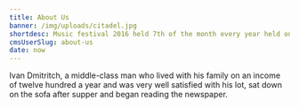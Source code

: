 ```yaml
---
title: About Us
banner: /img/uploads/citadel.jpg
shortdesc: Music festival 2016 held 7th of the month every year held on different place
cmsUserSlug: about-us
date: now
---
```


Ivan Dmitritch, a middle-class man who lived with his family on an income of twelve hundred a year and was very well satisfied with his lot, sat down on the sofa after supper and began reading the newspaper.